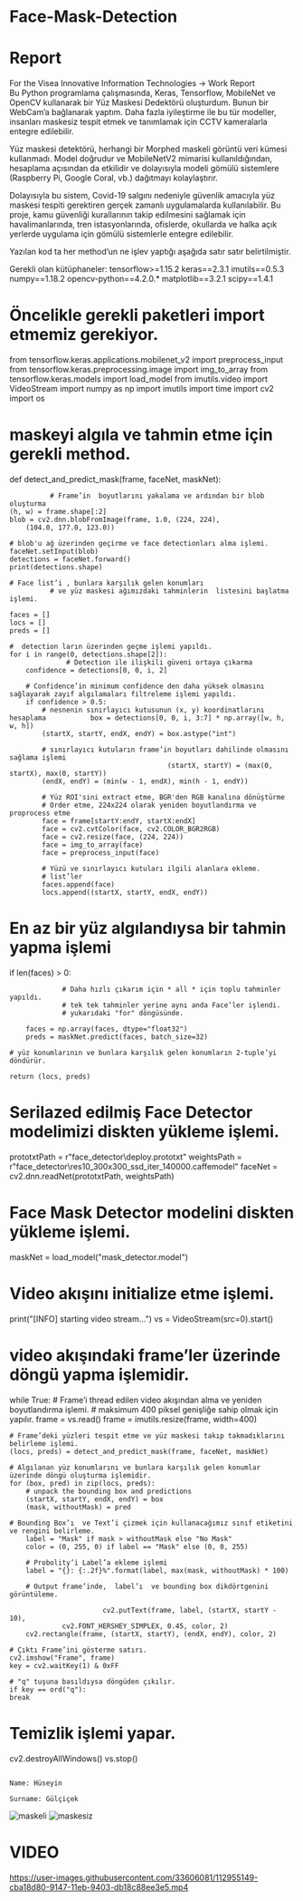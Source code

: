 # Face-Mask-Detection
# Report

     
 For the Visea Innovative Information Technologies -> Work Report            
Bu Python programlama çalışmasında, Keras, Tensorflow, MobileNet ve OpenCV kullanarak bir Yüz Maskesi Dedektörü oluşturdum. Bunun bir WebCam’a bağlanarak yaptım. Daha fazla iyileştirme ile bu tür modeller, insanları maskesiz tespit etmek ve tanımlamak için CCTV kameralarla entegre edilebilir.

Yüz maskesi detektörü, herhangi bir Morphed maskeli görüntü veri kümesi kullanmadı. Model doğrudur ve MobileNetV2 mimarisi kullanıldığından, hesaplama açısından da etkilidir ve dolayısıyla modeli gömülü sistemlere (Raspberry Pi, Google Coral, vb.) dağıtmayı kolaylaştırır.

Dolayısıyla bu sistem, Covid-19 salgını nedeniyle güvenlik amacıyla yüz maskesi tespiti gerektiren gerçek zamanlı uygulamalarda kullanılabilir. Bu proje, kamu güvenliği kurallarının takip edilmesini sağlamak için havalimanlarında, tren istasyonlarında, ofislerde, okullarda ve halka açık yerlerde uygulama için gömülü sistemlerle entegre edilebilir.

Yazılan kod ta her method’un ne işlev yaptığı aşağıda satır satır belirtilmiştir.

Gerekli olan kütüphaneler:
tensorflow>=1.15.2
keras==2.3.1
imutils==0.5.3
numpy==1.18.2
opencv-python==4.2.0.*
matplotlib==3.2.1
scipy==1.4.1







# Öncelikle gerekli paketleri import etmemiz gerekiyor.
from tensorflow.keras.applications.mobilenet_v2 import preprocess_input
from tensorflow.keras.preprocessing.image import img_to_array
from tensorflow.keras.models import load_model
from imutils.video import VideoStream
import numpy as np
import imutils
import time
import cv2
import os

# maskeyi algıla ve tahmin etme için gerekli method.
def detect_and_predict_mask(frame, faceNet, maskNet):
	
              # Frame’in  boyutlarını yakalama ve ardından bir blob oluşturma
	(h, w) = frame.shape[:2]
	blob = cv2.dnn.blobFromImage(frame, 1.0, (224, 224),
		(104.0, 177.0, 123.0))

	# blob'u ağ üzerinden geçirme ve face detectionları alma işlemi.
	faceNet.setInput(blob)
	detections = faceNet.forward()
	print(detections.shape)

	# Face list’i , bunlara karşılık gelen konumları 
              # ve yüz maskesi ağımızdaki tahminlerin  listesini başlatma işlemi.
	
	faces = []
	locs = []
	preds = []

	#  detection ların üzerinden geçme işlemi yapıldı.
	for i in range(0, detections.shape[2]):
	              # Detection ile ilişkili güveni ortaya çıkarma
		confidence = detections[0, 0, i, 2]

		# Confidence’in minimum confidence den daha yüksek olmasını sağlayarak zayıf algılamaları filtreleme işlemi yapıldı.
		if confidence > 0.5:
			# nesnenin sınırlayıcı kutusunun (x, y) koordinatlarını hesaplama			box = detections[0, 0, i, 3:7] * np.array([w, h, w, h])
			(startX, startY, endX, endY) = box.astype("int")

			# sınırlayıcı kutuların frame’in boyutları dahilinde olmasını sağlama işlemi			              
                                           (startX, startY) = (max(0, startX), max(0, startY))
			(endX, endY) = (min(w - 1, endX), min(h - 1, endY))

			# Yüz ROI'sini extract etme, BGR'den RGB kanalına dönüştürme
			# Order etme, 224x224 olarak yeniden boyutlandırma ve proprocess etme
			face = frame[startY:endY, startX:endX]
			face = cv2.cvtColor(face, cv2.COLOR_BGR2RGB)
			face = cv2.resize(face, (224, 224))
			face = img_to_array(face)
			face = preprocess_input(face)

			# Yüzü ve sınırlayıcı kutuları ilgili alanlara ekleme.
			# list’ler 
			faces.append(face)
			locs.append((startX, startY, endX, endY))

	

# En az bir yüz algılandıysa bir tahmin yapma işlemi
if len(faces) > 0:
		
                 # Daha hızlı çıkarım için * all * için toplu tahminler yapıldı.
                 # tek tek tahminler yerine aynı anda Face’ler işlendi.
                 # yukarıdaki "for" döngüsünde.

		faces = np.array(faces, dtype="float32")
		preds = maskNet.predict(faces, batch_size=32)

	# yüz konumlarının ve bunlara karşılık gelen konumların 2-tuple’yi döndürür.

	return (locs, preds)

# Serilazed edilmiş Face Detector modelimizi diskten yükleme işlemi.
prototxtPath = r"face_detector\deploy.prototxt"
weightsPath = r"face_detector\res10_300x300_ssd_iter_140000.caffemodel"
faceNet = cv2.dnn.readNet(prototxtPath, weightsPath)

# Face Mask  Detector  modelini diskten yükleme işlemi.
maskNet = load_model("mask_detector.model")

# Video akışını initialize etme işlemi.
print("[INFO] starting video stream...")
vs = VideoStream(src=0).start()

# video akışındaki frame’ler üzerinde döngü yapma işlemidir.
while True:
	# Frame’i thread edilen video akışından alma ve yeniden boyutlandırma işlemi.
	# maksimum 400 piksel genişliğe sahip olmak için yapılır.
	frame = vs.read()
	frame = imutils.resize(frame, width=400)

	# Frame’deki yüzleri tespit etme ve yüz maskesi takıp takmadıklarını belirleme işlemi.
	(locs, preds) = detect_and_predict_mask(frame, faceNet, maskNet)

	# Algılanan yüz konumlarını ve bunlara karşılık gelen konumlar üzerinde döngü oluşturma işlemidir.
	for (box, pred) in zip(locs, preds):
		# unpack the bounding box and predictions
		(startX, startY, endX, endY) = box
		(mask, withoutMask) = pred

	# Bounding Box’ı  ve Text’i çizmek için kullanacağımız sınıf etiketini ve rengini belirleme.
		label = "Mask" if mask > withoutMask else "No Mask"
		color = (0, 255, 0) if label == "Mask" else (0, 0, 255)

		# Probolity’i Label’a ekleme işlemi 
		label = "{}: {:.2f}%".format(label, max(mask, withoutMask) * 100)

		# Output frame’inde,  label’ı  ve bounding box dikdörtgenini görüntüleme.
		
                           cv2.putText(frame, label, (startX, startY - 10),
	             cv2.FONT_HERSHEY_SIMPLEX, 0.45, color, 2)
		cv2.rectangle(frame, (startX, startY), (endX, endY), color, 2)

	# Çıktı Frame’ini gösterme satırı.
	cv2.imshow("Frame", frame)
	key = cv2.waitKey(1) & 0xFF

	# "q" tuşuna basıldıysa döngüden çıkılır.
	if key == ord("q"):
	break

# Temizlik işlemi yapar.
cv2.destroyAllWindows()
vs.stop()


                                                                                                            
                                                                                                               Name: Hüseyin 
                                                                                                            Surname: Gülçiçek




![maskeli](https://user-images.githubusercontent.com/33606081/112515944-cccd6600-8da7-11eb-9ea8-69ff2530e4ab.PNG)
![maskesiz](https://user-images.githubusercontent.com/33606081/112515946-ce972980-8da7-11eb-8e6f-cd02b71b8e07.PNG)

# VIDEO



https://user-images.githubusercontent.com/33606081/112955149-cba18d80-9147-11eb-9403-db18c88ee3e5.mp4

	






